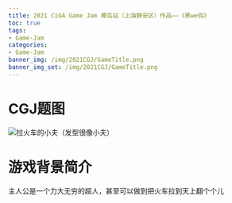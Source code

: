 ```yaml
---
title: 2021 CiGA Game Jam 椰岛站（上海静安区）作品——《黑we钩》
toc: true
tags:
- Game-Jam
categories:
- Game-Jam
banner_img: /img/2021CGJ/GameTitle.png
banner_img_set: /img/2021CGJ/GameTitle.png
---
```


# CGJ题图



![拉火车的小夫（发型很像小夫）](\img\2021CGJ\CGJTitle.jpg)

# 游戏背景简介

主人公是一个力大无穷的超人，甚至可以做到把火车拉到天上翻个个儿